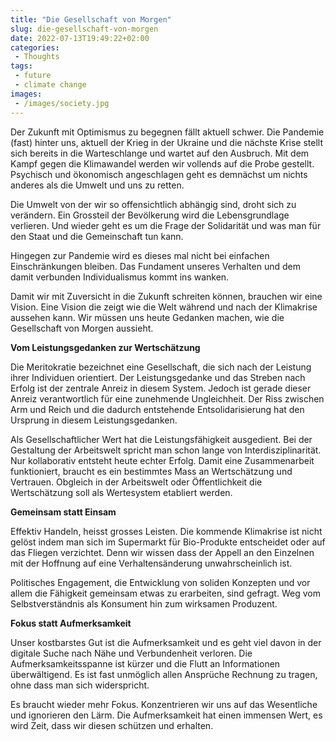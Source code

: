 ```yaml
---
title: "Die Gesellschaft von Morgen"
slug: die-gesellschaft-von-morgen
date: 2022-07-13T19:49:22+02:00
categories:
 - Thoughts
tags:
 - future
 - climate change
images:
 - /images/society.jpg
---
```


Der Zukunft mit Optimismus zu begegnen fällt aktuell schwer. 
Die Pandemie (fast) hinter uns, aktuell der Krieg in der Ukraine und die nächste Krise stellt sich bereits in die Warteschlange und wartet auf den Ausbruch. 
Mit dem Kampf gegen die Klimawandel werden wir vollends auf die Probe gestellt. 
Psychisch und ökonomisch angeschlagen geht es demnächst um nichts anderes als die Umwelt und uns zu retten. 
<!--more-->

Die Umwelt von der wir so offensichtlich abhängig sind, droht sich zu verändern. 
Ein Grossteil der Bevölkerung wird die Lebensgrundlage verlieren. 
Und wieder geht es um die Frage der Solidarität und was man für den Staat und die Gemeinschaft tun kann. 

Hingegen zur Pandemie wird es dieses mal nicht bei einfachen Einschränkungen bleiben.
Das Fundament unseres Verhalten und dem damit verbunden Individualismus kommt ins wanken. 

Damit wir mit Zuversicht in die Zukunft schreiten können, brauchen wir eine Vision. 
Eine Vision die zeigt wie die Welt während und nach der Klimakrise aussehen kann. 
Wir müssen uns heute Gedanken machen, wie die Gesellschaft von Morgen aussieht.

**Vom Leistungsgedanken zur Wertschätzung**

Die Meritokratie bezeichnet eine Gesellschaft, die sich nach der Leistung ihrer Individuen orientiert. 
Der Leistungsgedanke und das Streben nach Erfolg ist der zentrale Anreiz in diesem System. 
Jedoch ist gerade dieser Anreiz verantwortlich für eine zunehmende Ungleichheit. 
Der Riss zwischen Arm und Reich und die dadurch entstehende Entsolidarisierung hat den Ursprung in diesem Leistungsgedanken. 

Als Gesellschaftlicher Wert hat die Leistungsfähigkeit ausgedient. 
Bei der Gestaltung der Arbeitswelt spricht man schon lange von Interdisziplinarität. 
Nur kollaborativ entsteht heute echter Erfolg. 
Damit eine Zusammenarbeit funktioniert, braucht es ein bestimmtes Mass an Wertschätzung und Vertrauen. 
Obgleich in der Arbeitswelt oder Öffentlichkeit die Wertschätzung soll als Wertesystem etabliert werden. 

**Gemeinsam statt Einsam**

Effektiv Handeln, heisst grosses Leisten. 
Die kommende Klimakrise ist nicht gelöst indem man sich im Supermarkt für Bio-Produkte entscheidet oder auf das Fliegen verzichtet. 
Denn wir wissen dass der Appell an den Einzelnen mit der Hoffnung auf eine Verhaltensänderung unwahrscheinlich ist. 

Politisches Engagement, die Entwicklung von soliden Konzepten und vor allem die Fähigkeit gemeinsam etwas zu erarbeiten, sind gefragt. 
Weg vom Selbstverständnis als Konsument hin zum wirksamen Produzent. 

**Fokus statt Aufmerksamkeit**

Unser kostbarstes Gut ist die Aufmerksamkeit und es geht viel davon in der digitale Suche nach Nähe und Verbundenheit verloren. 
Die Aufmerksamkeitsspanne ist kürzer und die Flutt an Informationen überwältigend. 
Es ist fast unmöglich allen Ansprüche Rechnung zu tragen, ohne dass man sich widerspricht. 

Es braucht wieder mehr Fokus. 
Konzentrieren wir uns auf das Wesentliche und ignorieren den Lärm. 
Die Aufmerksamkeit hat einen immensen Wert, es wird Zeit, dass wir diesen schützen und erhalten. 
